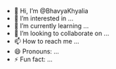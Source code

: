 - 👋 Hi, I’m @BhavyaKhyalia
- 👀 I’m interested in ...
- 🌱 I’m currently learning ...
- 💞️ I’m looking to collaborate on ...
- 📫 How to reach me ...
- 😄 Pronouns: ...
- ⚡ Fun fact: ...

<!---
BhavyaKhyalia/BhavyaKhyalia is a ✨ special ✨ repository because its `README.md` (this file) appears on your GitHub profile.
You can click the Preview link to take a look at your changes.
--->
